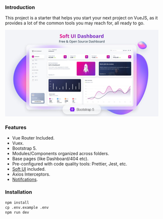 ### Introduction

This project is a starter that helps you start your next project on VueJS, as it provides a lot of the common tools you may reach for, all ready to go.

![preview.png](preview.jpeg)

### Features

- Vue Router Included.
- Vuex.
- Bootstrap 5.
- Modules/Components organized across folders.
- Base pages (like Dashboard/404 etc).
- Pre-configured with code quality tools: Prettier, Jest, etc.
- [Soft UI](https://github.com/creativetimofficial/soft-ui-dashboard) included.
- Axios Interceptors.
- [Notifcations](https://github.com/dafcoe/vue-notification).

### Installation

```console
npm install
cp .env.example .env
npm run dev
```
